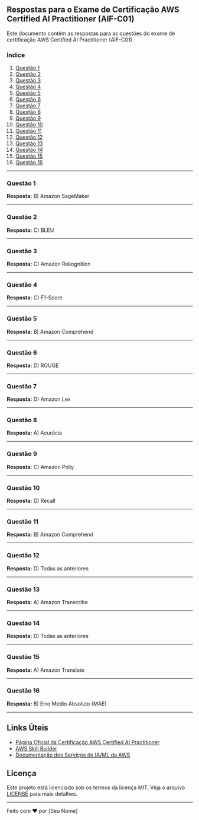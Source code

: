## Respostas para o Exame de Certificação AWS Certified AI Practitioner (AIF-C01)

Este documento contém as respostas para as questões do exame de certificação AWS Certified AI Practitioner (AIF-C01).

### Índice

1. [Questão 1](#questão-1)
2. [Questão 2](#questão-2)
3. [Questão 3](#questão-3)
4. [Questão 4](#questão-4)
5. [Questão 5](#questão-5)
6. [Questão 6](#questão-6)
7. [Questão 7](#questão-7)
8. [Questão 8](#questão-8)
9. [Questão 9](#questão-9)
10. [Questão 10](#questão-10)
11. [Questão 11](#questão-11)
12. [Questão 12](#questão-12)
13. [Questão 13](#questão-13)
14. [Questão 14](#questão-14)
15. [Questão 15](#questão-15)
16. [Questão 16](#questão-16)

---

### Questão 1

**Resposta:** B) Amazon SageMaker

---

### Questão 2

**Resposta:** C) BLEU

---

### Questão 3

**Resposta:** C) Amazon Rekognition

---

### Questão 4

**Resposta:** C) F1-Score

---

### Questão 5

**Resposta:** B) Amazon Comprehend

---

### Questão 6

**Resposta:** D) ROUGE

---

### Questão 7

**Resposta:** D) Amazon Lex

---

### Questão 8

**Resposta:** A) Acurácia

---

### Questão 9

**Resposta:** C) Amazon Polly

---

### Questão 10

**Resposta:** D) Recall

---

### Questão 11

**Resposta:** B) Amazon Comprehend

---

### Questão 12

**Resposta:** D) Todas as anteriores

---

### Questão 13

**Resposta:** A) Amazon Transcribe

---

### Questão 14

**Resposta:** D) Todas as anteriores

---

### Questão 15

**Resposta:** A) Amazon Translate

---

### Questão 16

**Resposta:** B) Erro Médio Absoluto (MAE)

---

## Links Úteis

- [Página Oficial da Certificação AWS Certified AI Practitioner](https://aws.amazon.com/pt/certification/certified-ai-practitioner/)
- [AWS Skill Builder](https://explore.skillbuilder.aws/learn)
- [Documentação dos Serviços de IA/ML da AWS](https://aws.amazon.com/pt/machine-learning/)

## Licença

Este projeto está licenciado sob os termos da licença MIT. Veja o arquivo [LICENSE](LICENSE) para mais detalhes.

---

Feito com ♥ por [Seu Nome]